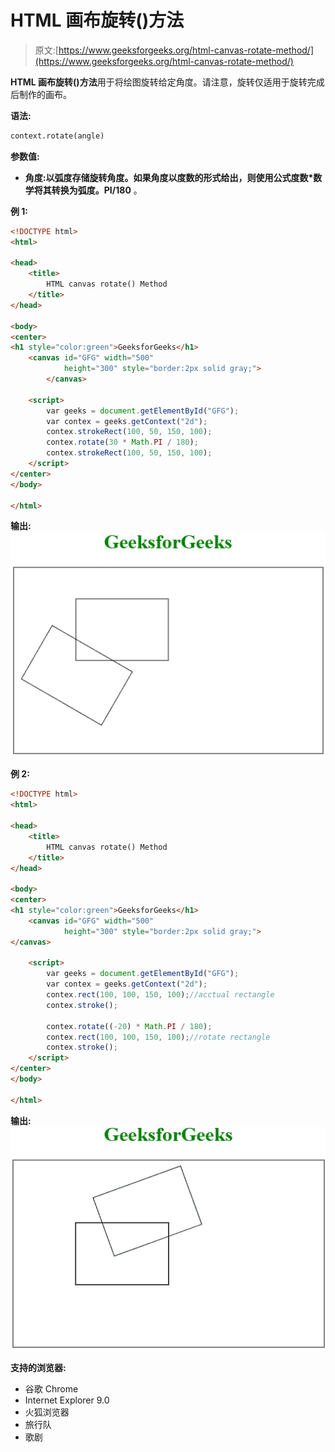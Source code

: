 # HTML 画布旋转()方法

> 原文:[https://www.geeksforgeeks.org/html-canvas-rotate-method/](https://www.geeksforgeeks.org/html-canvas-rotate-method/)

**HTML 画布旋转()方法**用于将绘图旋转给定角度。请注意，旋转仅适用于旋转完成后制作的画布。

**语法:**

```html
context.rotate(angle)
```

**参数值:**

*   **角度:**以弧度存储旋转角度。如果角度以度数的形式给出，则使用公式**度数*数学将其转换为弧度。PI/180** 。

**例 1:**

```html
<!DOCTYPE html> 
<html> 

<head> 
    <title> 
        HTML canvas rotate() Method
    </title> 
</head> 

<body> 
<center>
<h1 style="color:green">GeeksforGeeks</h1>
    <canvas id="GFG" width="500"
            height="300" style="border:2px solid gray;"> 
        </canvas> 

    <script> 
        var geeks = document.getElementById("GFG"); 
        var contex = geeks.getContext("2d");
        contex.strokeRect(100, 50, 150, 100); 
        contex.rotate(30 * Math.PI / 180);
        contex.strokeRect(100, 50, 150, 100);
    </script> 
</center>
</body> 

</html>                         
```

**输出:**
![](img/17f8a052fdb2db3121a4fa3eca25de34.png)

**例 2:**

```html
<!DOCTYPE html> 
<html> 

<head> 
    <title> 
        HTML canvas rotate() Method
    </title> 
</head> 

<body> 
<center>
<h1 style="color:green">GeeksforGeeks</h1>
    <canvas id="GFG" width="500"
            height="300" style="border:2px solid gray;"> 
</canvas> 

    <script> 
        var geeks = document.getElementById("GFG"); 
        var contex = geeks.getContext("2d"); 
        contex.rect(100, 100, 150, 100);//acctual rectangle
        contex.stroke(); 

        contex.rotate((-20) * Math.PI / 180);
        contex.rect(100, 100, 150, 100);//rotate rectangle
        contex.stroke();
    </script> 
</center>
</body> 

</html>                                      
```

**输出:**
![](img/7dee710d785dde865853fd03beb33a4f.png)

**支持的浏览器:**

*   谷歌 Chrome
*   Internet Explorer 9.0
*   火狐浏览器
*   旅行队
*   歌剧